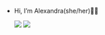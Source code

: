 - Hi, I’m Alexandra(she/her)👋🏼
  <!---
  aenavah/aenavah is a ✨ special ✨ repository because its `README.md` (this file) appears on your GitHub profile.
  You can click the Preview link to take a look at your changes.
  --->

  ![](https://github.com/aenavah/aenavah/blob/main/PhCTrackMate_small.gif)
  ![](https://github.com/aenavah/aenavah/blob/main/TrackMate_small.gif)
